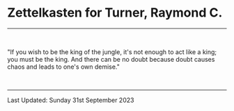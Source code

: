 # Zettelkasten for Turner, Raymond C.

---

</br>

"If you wish to be the king of the jungle, it's not enough to act like a king; you must be the king. And there can be no doubt because doubt causes chaos and leads to one's own demise."

</br>

---

Last Updated: Sunday 31st September 2023
